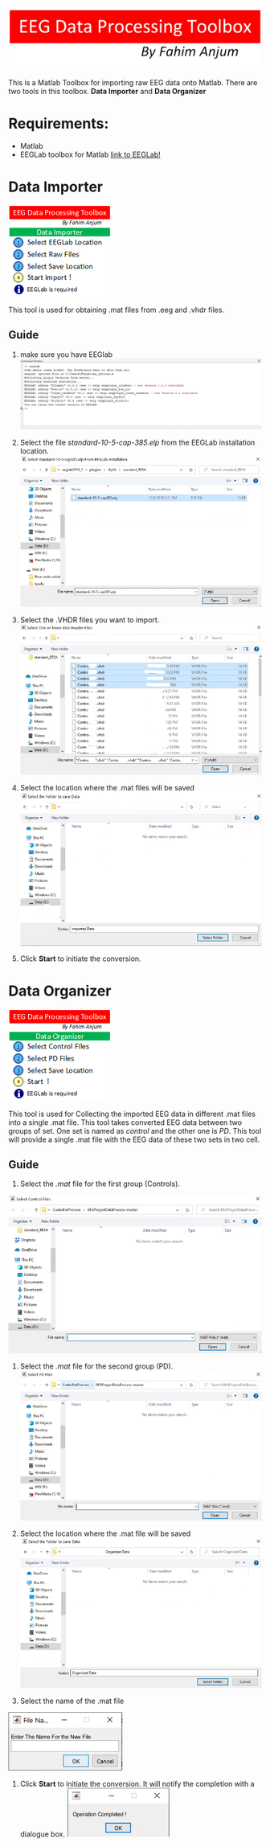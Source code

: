 ![alt text](https://github.com/MDFahimAnjum/EEG-Data-Processing-Toolbox/blob/master/guide/Banner.jpg?raw=true)

This is a Matlab Toolbox for importing raw EEG data onto Matlab. There are two tools in this toolbox. **Data Importer** and **Data Organizer**

# Requirements: 
* Matlab
* EEGLab toolbox for Matlab  [link to EEGLab!](https://sccn.ucsd.edu/eeglab/download.php)

# Data Importer 
![alt text](https://github.com/MDFahimAnjum/EEG-Data-Processing-Toolbox/blob/master/logo1.PNG?raw=true)

This tool is used for obtaining .mat files from .eeg and .vhdr files.
## Guide
1. make sure you have EEGlab
![alt text](https://github.com/MDFahimAnjum/EEG-Data-Processing-Toolbox/blob/master/guide/step0.png?raw=true)

1. Select the file *standard-10-5-cap-385.elp* from the EEGLab installation location. 
![alt text](https://github.com/MDFahimAnjum/EEG-Data-Processing-Toolbox/blob/master/guide/stepa1.png?raw=true)

1. Select the .VHDR files you want to import. 
![alt text](https://github.com/MDFahimAnjum/EEG-Data-Processing-Toolbox/blob/master/guide/stepa2.jpg?raw=true)

1. Select the location where the .mat files will be saved
![alt text](https://github.com/MDFahimAnjum/EEG-Data-Processing-Toolbox/blob/master/guide/stepa3.jpg?raw=true)

1. Click **Start** to initiate the conversion.

# Data Organizer 
![alt text](https://github.com/MDFahimAnjum/EEG-Data-Processing-Toolbox/blob/master/logo2.PNG?raw=true)

This tool is used for Collecting the imported EEG data in different .mat files into a single .mat file.
This tool takes converted EEG data between two groups of set. One set is named as *control* and the other one is *PD*.
This tool will provide a single .mat file with the EEG data of these two sets in two cell.   
## Guide

1. Select the *.mat* file for the first group (Controls). 

![alt text](https://github.com/MDFahimAnjum/EEG-Data-Processing-Toolbox/blob/master/guide/stepb1.png?raw=true)

1. Select the *.mat* file for the second group (PD). 
![alt text](https://github.com/MDFahimAnjum/EEG-Data-Processing-Toolbox/blob/master/guide/stepb2.png?raw=true)

1. Select the location where the .mat file will be saved
![alt text](https://github.com/MDFahimAnjum/EEG-Data-Processing-Toolbox/blob/master/guide/stepb3.jpg?raw=true)

1. Select the name of the .mat file

![alt text](https://github.com/MDFahimAnjum/EEG-Data-Processing-Toolbox/blob/master/guide/stepb4.png?raw=true)

1. Click **Start** to initiate the conversion. It will notify the completion with a dialogue box. 
![alt text](https://github.com/MDFahimAnjum/EEG-Data-Processing-Toolbox/blob/master/guide/stepb5.png?raw=true)

